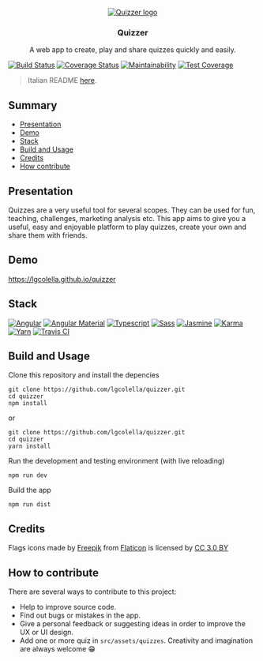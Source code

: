 <p align="center">
    <a href="https://lgcolella.github.io/quizzer/">
        <img src="https://github.com/lgcolella/quizzer/raw/master/repository/img/96x96/logo.png" alt="Quizzer logo">
    </a>
    <h3 align="center">Quizzer</h3>
    <p align="center">A web app to create, play and share quizzes quickly and easily.</p>
</p>

[![Build Status](https://travis-ci.org/lgcolella/quizzer.svg?branch=master)](https://travis-ci.org/lgcolella/quizzer)
[![Coverage Status](https://coveralls.io/repos/github/lgcolella/quizzer/badge.svg?branch=master)](https://coveralls.io/github/lgcolella/quizzer?branch=master)
[![Maintainability](https://api.codeclimate.com/v1/badges/b40849797d2549452496/maintainability)](https://codeclimate.com/github/lgcolella/quizzer/maintainability)
[![Test Coverage](https://api.codeclimate.com/v1/badges/b40849797d2549452496/test_coverage)](https://codeclimate.com/github/lgcolella/quizzer/test_coverage)

> Italian README [here](https://github.com/lgcolella/quizzer/blob/master/README-it.md).

## Summary
- [Presentation](#presentation)
- [Demo](#demo)
- [Stack](#stack)
- [Build and Usage](#build-and-usage)
- [Credits](#credits)
- [How contribute](#how-contribute)

## Presentation
Quizzes are a very useful tool for several scopes. They can be used for fun, teaching, challenges, marketing analysis etc. This app aims to give you a useful, easy and enjoyable platform to play quizzes, create your own and share them with friends.

## Demo

https://lgcolella.github.io/quizzer

## Stack
[![Angular](https://github.com/lgcolella/quizzer/raw/master/repository/img/96x96/angular.png "Angular")](https://angular.io/)
[![Angular Material](https://github.com/lgcolella/quizzer/raw/master/repository/img/96x96/material.png "Angular Material")](https://material.angular.io/)
[![Typescript](https://github.com/lgcolella/quizzer/raw/master/repository/img/96x96/typescript.png "Typescript")](https://www.typescriptlang.org/)
[![Sass](https://github.com/lgcolella/quizzer/raw/master/repository/img/96x96/sass.png "Sass")](https://sass-lang.com/)
[![Jasmine](https://github.com/lgcolella/quizzer/raw/master/repository/img/96x96/jasmine.png "Jasmine")](https://jasmine.github.io/)
[![Karma](https://github.com/lgcolella/quizzer/raw/master/repository/img/96x96/karma.png "Karma")](http://karma-runner.github.io)
[![Yarn](https://github.com/lgcolella/quizzer/raw/master/repository/img/96x96/yarn.png "Yarn")](https://yarnpkg.com)
[![Travis CI](https://github.com/lgcolella/quizzer/raw/master/repository/img/96x96/travis.png "Travis CI")](https://travis-ci.org/)

## Build and Usage

Clone this repository and install the depencies
```
git clone https://github.com/lgcolella/quizzer.git
cd quizzer
npm install
```
or
```
git clone https://github.com/lgcolella/quizzer.git
cd quizzer
yarn install
```
Run the development and testing environment (with live reloading)
```
npm run dev
```
Build the app
```
npm run dist
```
## Credits
Flags icons made by [Freepik](https://www.freepik.com) from [Flaticon](https://www.flaticon.com/) is licensed by [CC 3.0 BY](http://creativecommons.org/licenses/by/3.0/)

## How to contribute
There are several ways to contribute to this project:
* Help to improve source code.
* Find out bugs or mistakes in the app.
* Give a personal feedback or suggesting ideas in order to improve the UX or UI design.
* Add one or more quiz in `src/assets/quizzes`. Creativity and imagination are always welcome :grin: